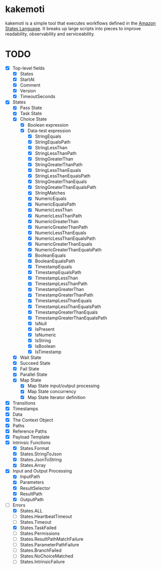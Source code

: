 # kakemoti
kakemoti is a simple tool that executes workflows defined in the [Amazon States Language](https://states-language.net/). It breaks up large scripts into pieces to improve readability, observability and serviceability.

# TODO
- [x] Top-level fields
  - [x] States
  - [x] StartAt
  - [x] Comment
  - [x] Version
  - [x] TimeoutSeconds
- [x] States
  - [x] Pass State
  - [x] Task State
  - [x] Choice State
    - [x] Boolean expression
    - [x] Data-test expression
      - [x] StringEquals
      - [x] StringEqualsPath
      - [x] StringLessThan
      - [x] StringLessThanPath
      - [x] StringGreaterThan
      - [x] StringGreaterThanPath
      - [x] StringLessThanEquals
      - [x] StringLessThanEqualsPath
      - [x] StringGreaterThanEquals
      - [x] StringGreaterThanEqualsPath
      - [x] StringMatches
      - [x] NumericEquals
      - [x] NumericEqualsPath
      - [x] NumericLessThan
      - [x] NumericLessThanPath
      - [x] NumericGreaterThan
      - [x] NumericGreaterThanPath
      - [x] NumericLessThanEquals
      - [x] NumericLessThanEqualsPath
      - [x] NumericGreaterThanEquals
      - [x] NumericGreaterThanEqualsPath
      - [x] BooleanEquals
      - [x] BooleanEqualsPath
      - [x] TimestampEquals
      - [x] TimestampEqualsPath
      - [x] TimestampLessThan
      - [x] TimestampLessThanPath
      - [x] TimestampGreaterThan
      - [x] TimestampGreaterThanPath
      - [x] TimestampLessThanEquals
      - [x] TimestampLessThanEqualsPath
      - [x] TimestampGreaterThanEquals
      - [x] TimestampGreaterThanEqualsPath
      - [x] IsNull
      - [x] IsPresent
      - [x] IsNumeric
      - [x] IsString
      - [x] IsBoolean
      - [x] IsTimestamp
  - [x] Wait State
  - [x] Succeed State
  - [x] Fail State
  - [x] Parallel State
  - [x] Map State
    - [x] Map State input/output processing
    - [x] Map State concurrency
    - [x] Map State Iterator definition
- [x] Transitions
- [x] Timestamps
- [x] Data
- [x] The Context Object
- [x] Paths
- [x] Reference Paths
- [x] Payload Template
- [x] Intrinsic Functions
  - [x] States.Format
  - [x] States.StringToJson
  - [x] States.JsonToString
  - [x] States.Array
- [x] Input and Output Processing
  - [x] InputPath
  - [x] Parameters
  - [x] ResultSelector
  - [x] ResultPath
  - [x] OutputPath
- [ ] Errors
  - [x] States.ALL
  - [ ] States.HeartbeatTimeout
  - [ ] States.Timeout
  - [x] States.TaskFailed
  - [ ] States.Permissions
  - [ ] States.ResultPathMatchFailure
  - [ ] States.ParameterPathFailure
  - [ ] States.BranchFailed
  - [ ] States.NoChoiceMatched
  - [ ] States.IntrinsicFailure

